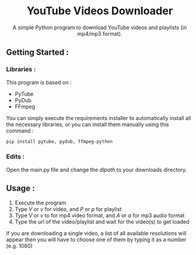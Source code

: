 <h1 align="center">YouTube Videos Downloader</h1>
<p align="center">
A simple Python program to download YouTube videos and playlists (in mp4/mp3 format).
</p>

## Getting Started :
### Libraries :
This program is based on :
* PyTube
* PyDub
* FFmpeg

You can simply execute the requirements installer to 
automatically install all the necessary libraries, or you can 
install them manually using this command :
```bash
pip install pytube, pydub, ffmpeg-python
```

### Edits :

Open the main.py file and change the _dlpath_ to your downloads directory.

## Usage :
1. Execute the program
2. Type _V_ or _v_ for video, and _P_ or _p_ for playlist
3. Type _V_ or _v_ to for mp4 video format, and _A_ or _a_ for mp3 audio format
4. Type the url of the video/playlist and wait for the video(s) to get loaded


If you are downloading a single video, a list of all available
 resolutions will appear then you will have to choose one of 
 them by typing it as a number (e.g. 1080)
